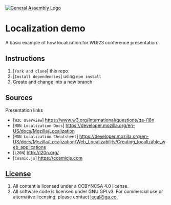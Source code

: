 [![General Assembly Logo](https://camo.githubusercontent.com/1a91b05b8f4d44b5bbfb83abac2b0996d8e26c92/687474703a2f2f692e696d6775722e636f6d2f6b6538555354712e706e67)](https://generalassemb.ly/education/web-development-immersive)

# Localization demo

A basic example of how localization for WDI23 conference presentation.

## Instructions

1. [`Fork and clone`] this repo.
2. [`Install dependencies`] using `npm install`
3. Create and change into a new branch

## Sources

Presentation links
  - [`W3C Overview`] https://www.w3.org/International/questions/qa-i18n
  - [`MDN Localization Docs`] https://developer.mozilla.org/en-US/docs/Mozilla/Localization
  - [`MDN Localization Cheatsheet`] https://developer.mozilla.org/en-US/docs/Mozilla/Localization/Web_Localizability/Creating_localizable_web_applications
  - [`L20N`] http://l20n.org/
  - [`Cosmic.js`] https://cosmicjs.com

## [License](LICENSE)

1. All content is licensed under a CC­BY­NC­SA 4.0 license.
1. All software code is licensed under GNU GPLv3. For commercial use or
    alternative licensing, please contact legal@ga.co.
